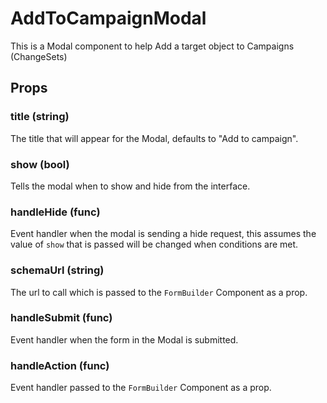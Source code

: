 # AddToCampaignModal

This is a Modal component to help Add a target object to Campaigns (ChangeSets)

## Props

### title (string)

The title that will appear for the Modal, defaults to "Add to campaign".

### show (bool)

Tells the modal when to show and hide from the interface.

### handleHide (func)

Event handler when the modal is sending a hide request, this assumes the value of `show` that is passed will be changed when conditions are met.

### schemaUrl (string)

The url to call which is passed to the `FormBuilder` Component as a prop.

### handleSubmit (func)

Event handler when the form in the Modal is submitted.

### handleAction (func)

Event handler passed to the `FormBuilder` Component as a prop.

